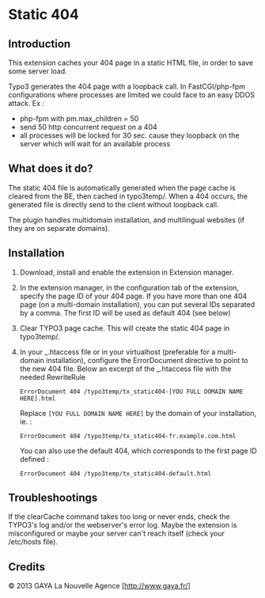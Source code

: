 # Static 404

## Introduction

This extension caches your 404 page in a static HTML file, in order to save some server load.

Typo3 generates the 404 page with a loopback call. In FastCGI/php-fpm configurations where processes are limited we could face to an easy DDOS attack. Ex :
- php-fpm with pm.max_children = 50
- send 50 http concurrent request on a 404
- all processes will be locked for 30 sec. cause they loopback on the server which will wait for an available process

## What does it do?

The static 404 file is automatically generated when the page cache is cleared from the BE, then cached in typo3temp/.
When a 404 occurs, the generated file is directly send to the client without loopback call.

The plugin handles multidomain installation, and multilingual websites (if they are on separate domains).

## Installation

1.  Download, install and enable the extension in Extension manager.

2.  In the extension manager, in the configuration tab of the extension, specify the page ID of your 404 page. If you have more than one 404 page (on a multi-domain installation), you can put several IDs separated by a comma. The first ID will be used as default 404 (see below)

3.  Clear TYPO3 page cache. This will create the static 404 page in typo3temp/.

4.  In your _.htaccess file or in your virtualhost (preferable for a multi-domain installation),
    configure the ErrorDocument directive to point to the new 404 file.
    Below an excerpt of the _.htaccess file with the needed RewriteRule
    
    ```
    ErrorDocument 404 /typo3temp/tx_static404-[YOU FULL DOMAIN NAME HERE].html
    ```
    Replace `[YOU FULL DOMAIN NAME HERE]` by the domain of your installation, ie. :
    
    ```
    ErrorDocument 404 /typo3temp/tx_static404-fr.example.com.html
    ```
    
    You can also use the default 404, which corresponds to the first page ID defined :
    
    ```
    ErrorDocument 404 /typo3temp/tx_static404-default.html
    ```

## Troubleshootings

If the clearCache command takes too long or never ends, check the TYPO3's log and/or the webserver's error log.
Maybe the extension is misconfigured or maybe your server can't reach itself (check your /etc/hosts file).

## Credits
&copy; 2013 GAYA La Nouvelle Agence [http://www.gaya.fr/]
